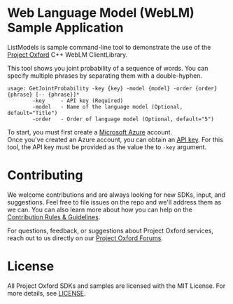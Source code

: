 Web Language Model (WebLM) Sample Application
========================

ListModels is sample command-line tool to demonstrate the use of the [Project Oxford](<https://projectoxford.ai>) C++ WebLM ClientLibrary.

This tool shows you joint probability of a sequence of words.
You can specify multiple phrases by separating them with a double-hyphen.

```
usage: GetJointProbability -key {key} -model {model} -order {order} {phrase} [-- {phrase}]*
        -key     - API key (Required)
        -model   - Name of the language model (Optional, default="Title")
        -order   - Order of language model (Optional, default="5")
```

To start, you must first create a [Microsoft Azure](<https://azure.microsoft.com>) account.  
Once you've created an Azure account, you can obtain an [API key](<http://projectoxford.ai/subscription>).  For this tool, the API key must be provided as the value the to `-key` argument.

Contributing
============
We welcome contributions and are always looking for new SDKs, input, and
suggestions. Feel free to file issues on the repo and we'll address them as we can. You can also learn more about how you can help on the [Contribution
Rules & Guidelines](</CONTRIBUTING.md>).

For questions, feedback, or suggestions about Project Oxford services, reach out to us directly on our [Project Oxford Forums](<https://social.msdn.microsoft.com/forums/azure/en-US/home?forum=mlapi>).

License
=======

All Project Oxford SDKs and samples are licensed with the MIT License. For more details, see
[LICENSE](</LICENSE.md>).       

